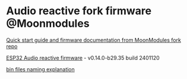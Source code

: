 # Audio reactive fork firmware @Moonmodules

[Quick start guide and firmware documentation from MoonModules fork repo](https://mm.kno.wled.ge)

[ESP32 Audio reactive firmware](https://github.com/srg74/WLED-wemos-shield/tree/master/resources/Firmware/@MoonModules/latest) - v0.14.0-b29.35 build 2401120

[bin files naming explanation](https://mm.kno.wled.ge/moonmodules/Installing-and-Compiling/#configurations)
